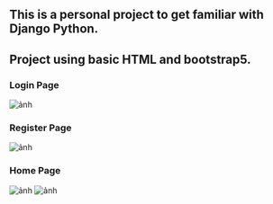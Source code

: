 ## This is a personal project to get familiar with Django Python. 
## Project using basic HTML and bootstrap5.

### Login Page
![ảnh](https://github.com/user-attachments/assets/bfbe792a-c767-40d5-96d4-9187206aff85)

### Register Page
![ảnh](https://github.com/user-attachments/assets/43aed09d-5939-4705-aa65-10fdc5dcd446)

### Home Page
![ảnh](https://github.com/user-attachments/assets/140b77ff-e9cb-411a-a6d0-b628c248299e)
![ảnh](https://github.com/user-attachments/assets/d9c3f604-c654-422a-8baa-481d175b5d51)
